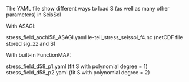 The YAML file show different ways to load S (as well as many other parameters) in SeisSol

With ASAGI: 

stress_field_aochi58_ASAGI.yaml
le-teil_stress_seissol_f4.nc (netCDF file stored sig_zz and S)


With built-in FunctionMAP: 

stress_field_d58_p1.yaml (fit S with polynomial degree = 1)
stress_field_d58_p2.yaml (fit S with polynomial degree = 2)
